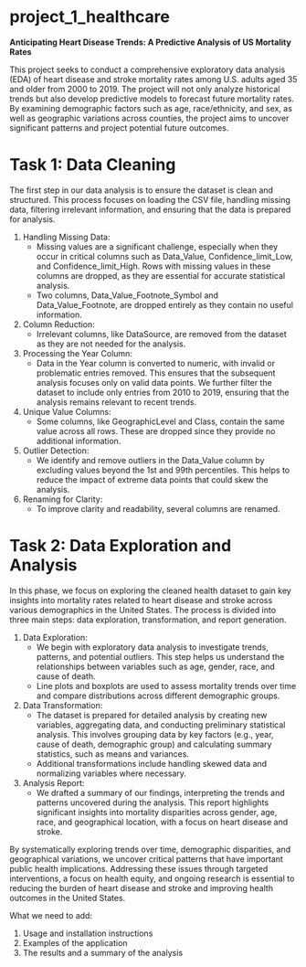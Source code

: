# project_1_healthcare

**Anticipating Heart Disease Trends: A Predictive Analysis of US Mortality Rates**

This project seeks to conduct a comprehensive exploratory data analysis (EDA) of heart disease and stroke mortality rates among U.S. adults aged 35 and older from 2000 to 2019. The project will not only analyze historical trends but also develop predictive models to forecast future mortality rates. By examining demographic factors such as age, race/ethnicity, and sex, as well as geographic variations across counties, the project aims to uncover significant patterns and project potential future outcomes.

# Task 1: Data Cleaning
The first step in our data analysis is to ensure the dataset is clean and structured. This process focuses on loading the CSV file, handling missing data, filtering irrelevant information, and ensuring that the data is prepared for analysis.

1. Handling Missing Data:
    - Missing values are a significant challenge, especially when they occur in critical columns such as Data_Value, Confidence_limit_Low, and Confidence_limit_High. Rows with missing values in these columns are dropped, as they are essential for accurate statistical analysis.
    - Two columns, Data_Value_Footnote_Symbol and Data_Value_Footnote, are dropped entirely as they contain no useful information.
2. Column Reduction:
    - Irrelevant columns, like DataSource, are removed from the dataset as they are not needed for the analysis. 
3. Processing the Year Column:
    - Data in the Year column is converted to numeric, with invalid or problematic entries removed. This ensures that the subsequent analysis focuses only on valid data points. We further filter the dataset to include only entries from 2010 to 2019, ensuring that the analysis remains relevant to recent trends.
4. Unique Value Columns:
    - Some columns, like GeographicLevel and Class, contain the same value across all rows. These are dropped since they provide no additional information.
5. Outlier Detection:
    - We identify and remove outliers in the Data_Value column by excluding values beyond the 1st and 99th percentiles. This helps to reduce the impact of extreme data points that could skew the analysis.
6. Renaming for Clarity:
    - To improve clarity and readability, several columns are renamed. 

# Task 2: Data Exploration and Analysis
In this phase, we focus on exploring the cleaned health dataset to gain key insights into mortality rates related to heart disease and stroke across various demographics in the United States. The process is divided into three main steps: data exploration, transformation, and report generation.

1. Data Exploration:
    - We begin with exploratory data analysis to investigate trends, patterns, and potential outliers. This step helps us understand the relationships between variables such as age, gender, race, and cause of death.
    - Line plots and boxplots are used to assess mortality trends over time and compare distributions across different demographic groups.
2. Data Transformation:
    - The dataset is prepared for detailed analysis by creating new variables, aggregating data, and conducting preliminary statistical analysis. This involves grouping data by key factors (e.g., year, cause of death, demographic group) and calculating summary statistics, such as means and variances.
    - Additional transformations include handling skewed data and normalizing variables where necessary.
3. Analysis Report:
    - We drafted a summary of our findings, interpreting the trends and patterns uncovered during the analysis. This report highlights significant insights into mortality disparities across gender, age, race, and geographical location, with a focus on heart disease and stroke.

By systematically exploring trends over time, demographic disparities, and geographical variations, we uncover critical patterns that have important public health implications. Addressing these issues through targeted interventions, a focus on health equity, and ongoing research is essential to reducing the burden of heart disease and stroke and improving health outcomes in the United States.

What we need to add: 
1. Usage and installation instructions
2. Examples of the application
3. The results and a summary of the analysis
